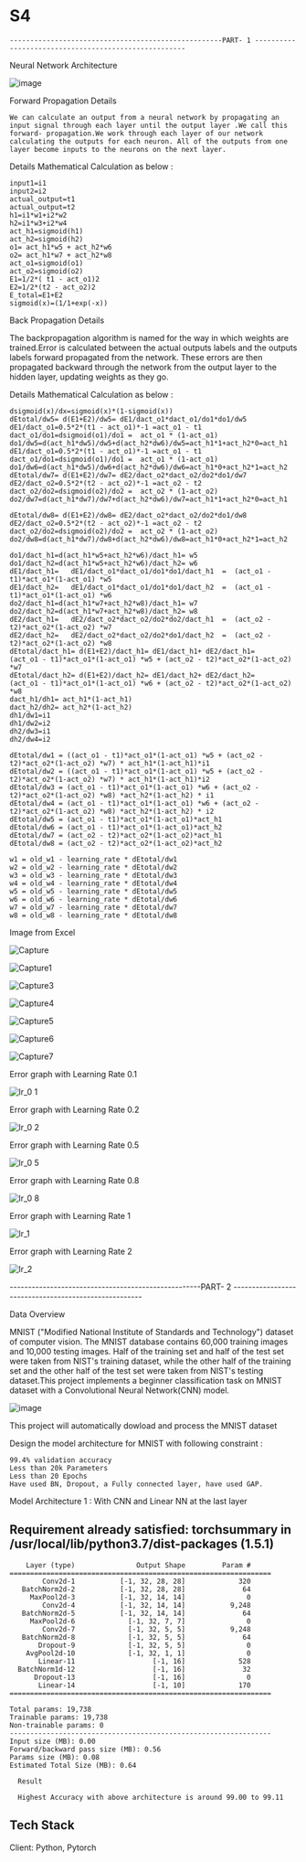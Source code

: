 
# S4

    ----------------------------------------------------PART- 1 -----------------------------------------------------



  Neural Network Architecture 
 
  ![image](https://user-images.githubusercontent.com/53977148/137504158-274818a2-750e-424e-b49b-1e9ca7273972.png)


  Forward Propagation Details 

    We can calculate an output from a neural network by propagating an input signal through each layer until the output layer .We call this forward- propagation.We work through each layer of our network calculating the outputs for each neuron. All of the outputs from one layer become inputs to the neurons on the next layer.
  
Details Mathematical Calculation as below :

    input1=i1
    input2=i2
    actual_output=t1
    actual_output=t2
    h1=i1*w1+i2*w2
    h2=i1*w3+i2*w4
    act_h1=sigmoid(h1)
    act_h2=sigmoid(h2)
    o1= act_h1*w5 + act_h2*w6
    o2= act_h1*w7 + act_h2*w8
    act_o1=sigmoid(o1)
    act_o2=sigmoid(o2)
    E1=1/2*( t1 - act_o1)2
    E2=1/2*(t2 - act_o2)2
    E_total=E1+E2
    sigmoid(x)=(1/1+exp(-x))


  Back Propagation Details  
  
   The backpropagation algorithm is named for the way in which weights are trained.Error is calculated between the actual outputs labels and the outputs labels forward propagated from the network. These errors are then propagated backward through the network from the output layer to the hidden layer, updating weights as they go.

Details Mathematical Calculation as below :

    dsigmoid(x)/dx=sigmoid(x)*(1-sigmoid(x))
    dEtotal/dw5= d(E1+E2)/dw5= dE1/dact_o1*dact_o1/do1*do1/dw5	
    dE1/dact_o1=0.5*2*(t1 - act_o1)*-1 =act_o1 - t1		
    dact_o1/do1=dsigmoid(o1)/do1 =  act_o1 * (1-act_o1)		
    do1/dw5=d(act_h1*dw5)/dw5+d(act_h2*dw6)/dw5=act_h1*1+act_h2*0=act_h1	
    dE1/dact_o1=0.5*2*(t1 - act_o1)*-1 =act_o1 - t1
    dact_o1/do1=dsigmoid(o1)/do1 =  act_o1 * (1-act_o1)	
    do1/dw6=d(act_h1*dw5)/dw6+d(act_h2*dw6)/dw6=act_h1*0+act_h2*1=act_h2 
    dEtotal/dw7= d(E1+E2)/dw7= dE2/dact_o2*dact_o2/do2*do1/dw7						
    dE2/dact_o2=0.5*2*(t2 - act_o2)*-1 =act_o2 - t2						
    dact_o2/do2=dsigmoid(o2)/do2 =  act_o2 * (1-act_o2)						
    do2/dw7=d(act_h1*dw7)/dw7+d(act_h2*dw6)/dw7=act_h1*1+act_h2*0=act_h1						
					
    dEtotal/dw8= d(E1+E2)/dw8= dE2/dact_o2*dact_o2/do2*do1/dw8					
    dE2/dact_o2=0.5*2*(t2 - act_o2)*-1 =act_o2 - t2					
    dact_o2/do2=dsigmoid(o2)/do2 =  act_o2 * (1-act_o2)					
    do2/dw8=d(act_h1*dw7)/dw8+d(act_h2*dw6)/dw8=act_h1*0+act_h2*1=act_h2					

    do1/dact_h1=d(act_h1*w5+act_h2*w6)/dact_h1= w5							
    do1/dact_h2=d(act_h1*w5+act_h2*w6)/dact_h2= w6							
    dE1/dact_h1=   dE1/dact_o1*dact_o1/do1*do1/dact_h1  =  (act_o1 - t1)*act_o1*(1-act_o1) *w5							
    dE1/dact_h2=   dE1/dact_o1*dact_o1/do1*do1/dact_h2  =  (act_o1 - t1)*act_o1*(1-act_o1) *w6		
    do2/dact_h1=d(act_h1*w7+act_h2*w8)/dact_h1= w7							
    do2/dact_h2=d(act_h1*w7+act_h2*w8)/dact_h2= w8							
    dE2/dact_h1=   dE2/dact_o2*dact_o2/do2*do2/dact_h1  =  (act_o2 - t2)*act_o2*(1-act_o2) *w7							
    dE2/dact_h2=   dE2/dact_o2*dact_o2/do2*do1/dact_h2  =  (act_o2 - t2)*act_o2*(1-act_o2) *w8					
    dEtotal/dact_h1= d(E1+E2)/dact_h1= dE1/dact_h1+ dE2/dact_h1=     (act_o1 - t1)*act_o1*(1-act_o1) *w5 + (act_o2 - t2)*act_o2*(1-act_o2) *w7										
    dEtotal/dact_h2= d(E1+E2)/dact_h2= dE1/dact_h2+ dE2/dact_h2=     (act_o1 - t1)*act_o1*(1-act_o1) *w6 + (act_o2 - t2)*act_o2*(1-act_o2) *w8										
	dact_h1/dh1= act_h1*(1-act_h1)
    dact_h2/dh2= act_h2*(1-act_h2)   
    dh1/dw1=i1	
    dh1/dw2=i2		
    dh2/dw3=i1		
    dh2/dw4=i2	

    dEtotal/dw1 = ((act_o1 - t1)*act_o1*(1-act_o1) *w5 + (act_o2 - t2)*act_o2*(1-act_o2) *w7) * act_h1*(1-act_h1)*i1						
    dEtotal/dw2 = ((act_o1 - t1)*act_o1*(1-act_o1) *w5 + (act_o2 - t2)*act_o2*(1-act_o2) *w7) * act_h1*(1-act_h1)*i2						
    dEtotal/dw3 = (act_o1 - t1)*act_o1*(1-act_o1) *w6 + (act_o2 - t2)*act_o2*(1-act_o2) *w8) *act_h2*(1-act_h2) * i1						
    dEtotal/dw4 = (act_o1 - t1)*act_o1*(1-act_o1) *w6 + (act_o2 - t2)*act_o2*(1-act_o2) *w8) *act_h2*(1-act_h2) * i2						
    dEtotal/dw5 = (act_o1 - t1)*act_o1*(1-act_o1)*act_h1 	
    dEtotal/dw6 = (act_o1 - t1)*act_o1*(1-act_o1)*act_h2 
    dEtotal/dw7 = (act_o2 - t2)*act_o2*(1-act_o2)*act_h1 						
    dEtotal/dw8 = (act_o2 - t2)*act_o2*(1-act_o2)*act_h2
    
    w1 = old_w1 - learning_rate * dEtotal/dw1
    w2 = old_w2 - learning_rate * dEtotal/dw2
    w3 = old_w3 - learning_rate * dEtotal/dw3
    w4 = old_w4 - learning_rate * dEtotal/dw4
    w5 = old_w5 - learning_rate * dEtotal/dw5
    w6 = old_w6 - learning_rate * dEtotal/dw6
    w7 = old_w7 - learning_rate * dEtotal/dw7
    w8 = old_w8 - learning_rate * dEtotal/dw8

Image from Excel 

![Capture](https://user-images.githubusercontent.com/53977148/137503326-f124687a-bdb6-4c0f-bd37-c37c1c743d61.PNG)

![Capture1](https://user-images.githubusercontent.com/53977148/137502273-740bb820-a4b2-41fb-a3d1-638d3b3102e6.PNG)

![Capture3](https://user-images.githubusercontent.com/53977148/137502016-82f599d9-7fb5-4ebf-8774-329228560a62.PNG)

![Capture4](https://user-images.githubusercontent.com/53977148/137502046-7afa8b28-4b3e-4db7-83d2-b8b8b702d35c.PNG)

![Capture5](https://user-images.githubusercontent.com/53977148/137502060-660f36bf-c614-4ac2-8093-bafa43dd6135.PNG)

![Capture6](https://user-images.githubusercontent.com/53977148/137502115-f542bae8-6322-42b6-828e-c47006a88cc9.PNG)

![Capture7](https://user-images.githubusercontent.com/53977148/137502163-a6e5d92d-ecea-4e3e-8e33-3638a46a1417.PNG)

Error graph with Learning Rate 0.1 

![lr_0 1](https://user-images.githubusercontent.com/53977148/137502861-f3c1483a-316e-487a-a65f-6b891c50348c.PNG)

Error graph with Learning Rate 0.2

![lr_0 2](https://user-images.githubusercontent.com/53977148/137502866-34cc2084-9784-4020-bec9-cb1139c081df.PNG)

Error graph with Learning Rate 0.5 

![lr_0 5](https://user-images.githubusercontent.com/53977148/137502873-1dc2ac1b-d102-4e3e-92a6-c8e841579d94.PNG)

Error graph with Learning Rate 0.8

![lr_0 8](https://user-images.githubusercontent.com/53977148/137503028-7148e8ff-d5ad-4fb5-ac37-5fb8a002f30d.PNG)

Error graph with Learning Rate 1 

![lr_1](https://user-images.githubusercontent.com/53977148/137503040-f8bd63da-c4ef-462e-a30e-e93db96a68fe.PNG)

Error graph with Learning Rate 2 

![lr_2](https://user-images.githubusercontent.com/53977148/137503045-0d059ed6-a137-4c3a-a692-958ad6edd180.PNG)




----------------------------------------------------PART- 2 -----------------------------------------------------

Data Overview


MNIST ("Modified National Institute of Standards and Technology") dataset of computer vision. The MNIST database contains 60,000 training images and 10,000 testing images. Half of the training set and half of the test set were taken from NIST's training dataset, while the other half of the training set and the other half of the test set were taken from NIST's testing dataset.This project implements a beginner classification task on MNIST dataset with a Convolutional Neural Network(CNN) model.

![image](https://user-images.githubusercontent.com/70502759/137764343-c1134fa1-94d2-40b0-bf21-dcd78b3ed4e1.png)
  
  This project will automatically dowload and process the MNIST dataset
  
  Design the model architecture for MNIST with following constraint :
    
    99.4% validation accuracy
    Less than 20k Parameters
    Less than 20 Epochs
    Have used BN, Dropout, a Fully connected layer, have used GAP. 
 
 Model Architecture 1 : With CNN and Linear NN at the last layer  

         
      
Requirement already satisfied: torchsummary in /usr/local/lib/python3.7/dist-packages (1.5.1)
----------------------------------------------------------------
        Layer (type)               Output Shape         Param #
    ================================================================
            Conv2d-1           [-1, 32, 28, 28]             320
       BatchNorm2d-2           [-1, 32, 28, 28]              64
         MaxPool2d-3           [-1, 32, 14, 14]               0
            Conv2d-4           [-1, 32, 14, 14]           9,248
       BatchNorm2d-5           [-1, 32, 14, 14]              64
         MaxPool2d-6             [-1, 32, 7, 7]               0
            Conv2d-7             [-1, 32, 5, 5]           9,248
       BatchNorm2d-8             [-1, 32, 5, 5]              64
           Dropout-9             [-1, 32, 5, 5]               0
        AvgPool2d-10             [-1, 32, 1, 1]               0
           Linear-11                   [-1, 16]             528
      BatchNorm1d-12                   [-1, 16]              32
          Dropout-13                   [-1, 16]               0
           Linear-14                   [-1, 10]             170
    ================================================================

    Total params: 19,738
    Trainable params: 19,738
    Non-trainable params: 0
    ----------------------------------------------------------------
    Input size (MB): 0.00
    Forward/backward pass size (MB): 0.56
    Params size (MB): 0.08
    Estimated Total Size (MB): 0.64

      Result 

      Highest Accuracy with above architecture is around 99.00 to 99.11  


      
## Tech Stack

Client: Python, Pytorch

  